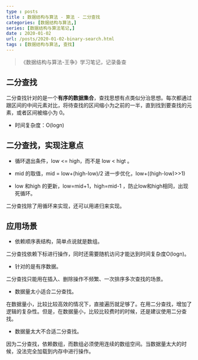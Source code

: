 ```yaml
---
type : posts
title : 数据结构与算法 - 算法 - 二分查找
categories: [数据结构与算法,] 
series: [数据结构与算法笔记,]
date : 2020-01-02
url: /posts/2020-01-02-binary-search.html 
tags : [数据结构与算法, 查找]
---
```


> 《数据结构与算法-王争》学习笔记，记录备查


## 二分查找

二分查找针对的是一个**有序的数据集合**，查找思想有点类似分治思想。每次都通过跟区间的中间元素对比，将待查找的区间缩小为之前的一半，直到找到要查找的元素，或者区间被缩小为 0。

- 时间复杂度：O(logn)

## 二分查找，实现注意点

- 循环退出条件，low <= high，而不是 low < higt 。

- mid 的取值，mid = low+(high-low)/2 进一步优化，low+((high-low)>>1)

- low 和high 的更新，low=mid+1，high=mid-1 ，防止low和high相同，出现死循环。


二分查找除了用循环来实现，还可以用递归来实现。

## 应用场景

- 依赖顺序表结构，简单点说就是数组。

二分查找依赖下标进行操作，同时还需要随机访问才能达到时间复杂度O(logn)。

- 针对的是有序数据。

二分查找只能用在插入、删除操作不频繁、一次排序多次查找的场景。

- 数据量太小适合二分查找。

在数据量小，比较比较高效的情况下，直接遍历就足够了。在用二分查找，增加了逻辑的复杂性。但是，在数据量小，比较比较费时的时候，还是建议使用二分查找。

- 数据量太大不合适二分查找。

因为二分查找，依赖数组，而数组必须使用连续的数组空间。当数据量太大的时候，没法完全加载到内存中进行操作。